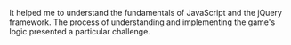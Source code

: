 It helped me to understand the fundamentals of JavaScript and the jQuery framework.
The process of understanding and implementing the game's logic presented a particular challenge.
